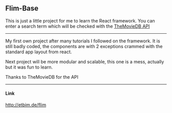 ## Flim-Base

This is just a little project for me to learn the React framework.
You can enter a search term which will be checked with the [TheMovieDB API](https://www.themoviedb.org/faq/api)

----
My first own project after many tutorials I followed on the framework. It is still badly coded, the components are with 2 exceptions crammed with the standard app layout from react.

Next project will be more modular and scalable, this one is a mess, actually but it was fun to learn.

Thanks to TheMovieDB for the API

---
#### Link
http://etbim.de/flim
